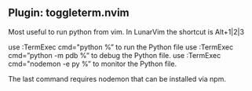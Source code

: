 

## Plugin: toggleterm.nvim 
Most useful to run python from vim. In LunarVim the shortcut is Alt+1|2|3

use :TermExec cmd="python %” to run the Python file
use :TermExec cmd=”python -m pdb %” to debug the Python file.
use :TermExec cmd="nodemon -e py %” to monitor the Python file.

The last command requires nodemon that can be installed via npm.
